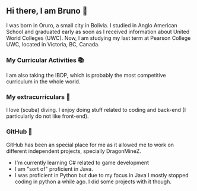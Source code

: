## Hi there, I am Bruno 👋
I was born in Oruro, a small city in Bolivia. I studied in Anglo American School and graduated early as soon as I received information about United World Colleges (UWC).
Now, I am studying my last term at Pearson College UWC, located in Victoria, BC, Canada. 

### My Curricular Activities 📚
I am also taking the IBDP, which is probably the most competitive curriculum in the whole world.

### My extracurriculars 🤿
I love (scuba) diving. I enjoy doing stuff related to coding and back-end (I particularly do not like front-end).

### GitHub 🔭
GitHub has been an special place for me as it allowed me to work on different independent projects, specially DragonMineZ.
- I'm currently learning C# related to game development
- I am "sort of" proficient in Java.
- I was proficient in Python but due to my focus in Java I mostly stopped coding in python a while ago. I did some projects with it though.
<!--
**Bruneitor123/bruneitor123** is a ✨ _special_ ✨ repository because its `README.md` (this file) appears on your GitHub profile.

Here are some ideas to get you started:

- 🔭 I’m currently working on ...
- 🌱 I’m currently learning ...
- 👯 I’m looking to collaborate on ...
- 🤔 I’m looking for help with ...
- 💬 Ask me about ...
- 📫 How to reach me: ...
- 😄 Pronouns: ...
- ⚡ Fun fact: ...
-->
